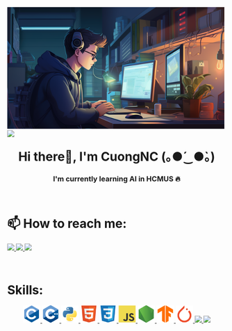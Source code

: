 
<img src="https://github.com/Kuro2003/Kuro2003/blob/89213542252d4c8e86e829806d73a36d51cbed5b/350.png" alt="Random Image" width="500">

<br />
<img align="left" width="300" src="https://github.githubassets.com/images/modules/profile/profile-first-repo.svg">
<h1 align="center"> Hi there👋, I'm CuongNC (｡●́‿●̀｡) </h1>
<p align="center">
  <h3 align="center">I'm currently learning AI in HCMUS 🔥</h3>
</p>

<br />

# 📫 How to reach me:
<p align="left">
  <a href="https://github.com/Kuro2003" alt="Github">
    <img src="https://img.icons8.com/fluent/48/000000/github.png"/>
  </a>
  <a href="https://www.linkedin.com/in/cuongnc03/" alt="LinkedIn">
    <img src="https://img.icons8.com/fluent/48/000000/linkedin.png"/>
  </a>
  <a href="[https://leetcode.com/your-leetcode-username](https://leetcode.com/u/cuonghacknao2003/)/" alt="LeetCode">
    <img src="https://img.icons8.com/external-tal-revivo-color-tal-revivo/48/000000/external-level-up-your-coding-skills-and-quickly-land-a-job-logo-color-tal-revivo.png"/>
  </a>
</p>

<br />

# Skills:

<p align="center">
  <a href="https://www.cprogramming.com/" target="_blank" rel="noreferrer">
      <img src="https://raw.githubusercontent.com/devicons/devicon/master/icons/c/c-original.svg" alt="C" width="40" height="40"/>
  </a>
  <a href="https://www.w3schools.com/cpp/" target="_blank" rel="noreferrer"> <img src="https://raw.githubusercontent.com/devicons/devicon/master/icons/cplusplus/cplusplus-original.svg" alt="cplusplus" width="40" height="40"/> </a>
  <a href="https://www.python.org" target="_blank" rel="noreferrer"> <img src="https://raw.githubusercontent.com/devicons/devicon/master/icons/python/python-original.svg" alt="python" width="40" height="40"/> </a>

  </a>
  <a href="https://www.w3schools.com/html/" target="_blank" rel="noreferrer">
    <img src="https://raw.githubusercontent.com/devicons/devicon/master/icons/html5/html5-original.svg" alt="html" width="40" height="40"/>
  </a>
  <a href="https://www.w3schools.com/css/" target="_blank" rel="noreferrer">
    <img src="https://raw.githubusercontent.com/devicons/devicon/master/icons/css3/css3-original.svg" alt="css" width="40" height="40"/>
  </a>
  <a href="https://www.javascript.com/" target="_blank" rel="noreferrer">
    <img src="https://raw.githubusercontent.com/devicons/devicon/master/icons/javascript/javascript-original.svg" alt="javascript" width="40" height="40"/>
  </a>
  <a href="https://nodejs.org/" target="_blank" rel="noreferrer">
    <img src="https://raw.githubusercontent.com/devicons/devicon/master/icons/nodejs/nodejs-original.svg" alt="nodejs" width="40" height="40"/>
  </a>

  <a href="https://www.tensorflow.org/" target="_blank" rel="noreferrer">
    <img src="https://raw.githubusercontent.com/devicons/devicon/master/icons/tensorflow/tensorflow-original.svg" alt="tensorflow" width="40" height="40"/>
  </a>
  <a href="https://pytorch.org/" target="_blank" rel="noreferrer">
    <img src="https://raw.githubusercontent.com/devicons/devicon/master/icons/pytorch/pytorch-original.svg" alt="pytorch" width="40" height="40"/>
    
  <img src="https://img.icons8.com/color/48/000000/git.png"/>
  <img src="https://img.icons8.com/color/48/000000/github-2.png"/>

</p>
